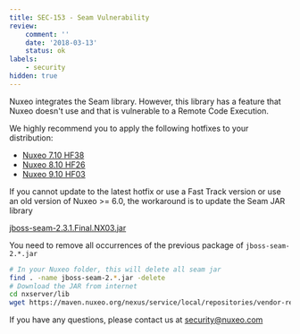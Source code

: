```yaml
---
title: SEC-153 - Seam Vulnerability
review:
    comment: ''
    date: '2018-03-13'
    status: ok
labels:
    - security
hidden: true
---
```

Nuxeo integrates the Seam library. However, this library has a feature that Nuxeo doesn't use and that is vulnerable to a Remote Code Execution.

We highly recommend you to apply the following hotfixes to your distribution:
- [Nuxeo 7.10 HF38](https://connect.nuxeo.com/nuxeo/site/marketplace/package/nuxeo-7.10-HF38)
- [Nuxeo 8.10 HF26](https://connect.nuxeo.com/nuxeo/site/marketplace/package/nuxeo-8.10-HF26)
- [Nuxeo 9.10 HF03](https://connect.nuxeo.com/nuxeo/site/marketplace/package/nuxeo-9.10-HF03)

If you cannot update to the latest hotfix or use a Fast Track version or use an old version of Nuxeo >= 6.0, the workaround is to update the Seam JAR library

[jboss-seam-2.3.1.Final.NX03.jar](https://maven.nuxeo.org/nexus/service/local/repositories/vendor-releases/content/org/jboss/seam/jboss-seam/2.3.1.Final.NX03/jboss-seam-2.3.1.Final.NX03.jar)

You need to remove all occurrences of the previous package of `jboss-seam-2.*.jar`

```bash
# In your Nuxeo folder, this will delete all seam jar
find . -name jboss-seam-2.*.jar -delete
# Download the JAR from internet
cd nxserver/lib
wget https://maven.nuxeo.org/nexus/service/local/repositories/vendor-releases/content/org/jboss/seam/jboss-seam/2.3.1.Final.NX03/jboss-seam-2.3.1.Final.NX03.jar
```

If you have any questions, please contact us at [security@nuxeo.com](mailto:security@nuxeo.com)
